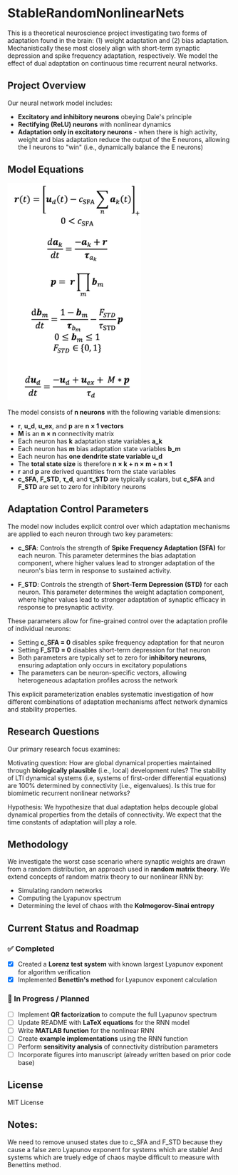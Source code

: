 # StableRandomNonlinearNets

This is a theoretical neuroscience project investigating two forms of adaptation found in the brain: (1) weight adaptation and (2) bias adaptation. Mechanistically these most closely align with short-term synaptic depression and spike frequency adaptation, respectively. We model the effect of dual adaptation on continuous time recurrent neural networks.

## Project Overview

Our neural network model includes:
- **Excitatory and inhibitory neurons** obeying Dale's principle
- **Rectifying (ReLU) neurons** with nonlinear dynamics
- **Adaptation only in excitatory neurons** - when there is high activity, weight and bias adaptation reduce the output of the E neurons, allowing the I neurons to "win" (i.e., dynamically balance the E neurons)

## Model Equations

<img src="equations.png" alt="Model Equations" width="300"/>

The model consists of **n neurons** with the following variable dimensions:
- **r**, **u_d**, **u_ex**, and **p** are **n × 1 vectors**
- **M** is an **n × n** connectivity matrix
- Each neuron has **k** adaptation state variables **a_k** 
- Each neuron has **m** bias adaptation state variables **b_m**
- Each neuron has **one dendrite state variable u_d**
- The **total state size** is therefore **n × k + n × m + n × 1**
- **r** and **p** are derived quantities from the state variables
- **c_SFA**, **F_STD**, **τ_d**, and **τ_STD** are typically scalars, but **c_SFA** and **F_STD** are set to zero for inhibitory neurons

## Adaptation Control Parameters

The model now includes explicit control over which adaptation mechanisms are applied to each neuron through two key parameters:

- **c_SFA**: Controls the strength of **Spike Frequency Adaptation (SFA)** for each neuron. This parameter determines the bias adaptation component, where higher values lead to stronger adaptation of the neuron's bias term in response to sustained activity.

- **F_STD**: Controls the strength of **Short-Term Depression (STD)** for each neuron. This parameter determines the weight adaptation component, where higher values lead to stronger adaptation of synaptic efficacy in response to presynaptic activity.

These parameters allow for fine-grained control over the adaptation profile of individual neurons:
- Setting **c_SFA = 0** disables spike frequency adaptation for that neuron
- Setting **F_STD = 0** disables short-term depression for that neuron  
- Both parameters are typically set to zero for **inhibitory neurons**, ensuring adaptation only occurs in excitatory populations
- The parameters can be neuron-specific vectors, allowing heterogeneous adaptation profiles across the network

This explicit parameterization enables systematic investigation of how different combinations of adaptation mechanisms affect network dynamics and stability properties.

## Research Questions

Our primary research focus examines:

Motivating question: How are global dynamical properties maintained through **biologically plausible** (i.e., local) development rules? The stability of LTI dynamical systems (i.e, systems of first-order differential equations) are 100% determined by connectivity (i.e., eigenvalues). Is this true for biomimetic recurrent nonlinear networks?

Hypothesis: We hypothesize that dual adaptation helps decouple global dynamical properties from the details of connectivity. We expect that the time constants of adaptation will play a role.

## Methodology

We investigate the worst case scenario where synaptic weights are drawn from a random distribution, an approach used in **random matrix theory**. We extend concepts of random matrix theory to our nonlinear RNN by:
- Simulating random networks
- Computing the Lyapunov spectrum
- Determining the level of chaos with the **Kolmogorov-Sinai entropy**

## Current Status and Roadmap

### ✅ Completed
- [x] Created a **Lorenz test system** with known largest Lyapunov exponent for algorithm verification
- [x] Implemented **Benettin's method** for Lyapunov exponent calculation

### 🔄 In Progress / Planned
- [ ] Implement **QR factorization** to compute the full Lyapunov spectrum
- [ ] Update README with **LaTeX equations** for the RNN model
- [ ] Write **MATLAB function** for the nonlinear RNN
- [ ] Create **example implementations** using the RNN function
- [ ] Perform **sensitivity analysis** of connectivity distribution parameters
- [ ] Incorporate figures into manuscript (already written based on prior code base)

## License

MIT License 

## Notes:
We need to remove unused states due to c_SFA and F_STD because they cause a false zero Lyapunov exponent for systems which are stable!
And systems which are truely edge of chaos maybe difficult to measure with Benettins method.